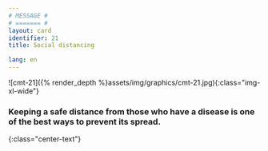 ```yaml
---
# MESSAGE #
# ======= #
layout: card
identifier: 21
title: Social distancing

lang: en
---
```


![cmt-21]({% render_depth %}assets/img/graphics/cmt-21.jpg){:class="img-xl-wide"}

### Keeping a safe distance from those who have a disease is one of the best ways to prevent its spread.
{:class="center-text"}